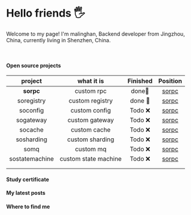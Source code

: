 # Hello friends 🖐️
Welcome to my page!
I'm malinghan, Backend developer from  Jingzhou, China, currently living in  Shenzhen, China.

<br/>


#### Open source projects
|    project    |    what it is    |  Finished   |                                                        Position                                                           |
| :------------: | :------------: | :-----------: | :------------------------------------------------------------------------------------------------------------------------------: |
|   **sorpc**   | custom rpc |    done🥇     |                  <a href="https://github.com/malinghan/sorpc">sorpc</a>                  |
| soregistry |   custom registry   |    done 🥇      | <a href="https://github.com/malinghan/sorpc">sorpc</a> |
|   soconfig   | custom config |    Todo ❌    | <a href="https://github.com/malinghan/sorpc">sorpc</a> |
| sogateway |   custom gateway   | Todo ❌ | <a href="https://github.com/malinghan/sorpc">sorpc</a> |
|   socache   |     custom cache     |   Todo ❌  | <a href="http://www.ee.unb.ca/cgi-bin/tervo/fen.pl?select=5k2/1R3n2/3p4/2p1pPp1/2P1P1N1/3P4/8/3K4 b - -"><a href="https://github.com/malinghan/sorpc">sorpc</a></a> |
|     sosharding     |   custom sharding   | Todo ❌ |  <a href="https://github.com/malinghan/sorpc">sorpc</a>  |
|  somq  |     custom mq     |   Todo ❌  |          <a href="https://github.com/malinghan/sorpc">sorpc</a>          |
| sostatemachine | custom state machine |  Todo ❌  |    <a href="https://github.com/malinghan/sorpc">sorpc</a>    |
|                |                      |          |                                                              |
|                |                      |          |                                                              |


#### Study certificate

#### My latest posts

#### Where to find me
